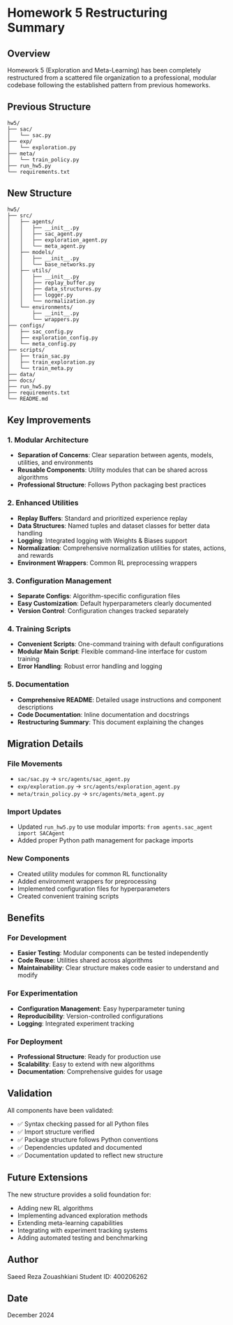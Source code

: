 # Homework 5 Restructuring Summary

## Overview

Homework 5 (Exploration and Meta-Learning) has been completely restructured from a scattered file organization to a professional, modular codebase following the established pattern from previous homeworks.

## Previous Structure

```
hw5/
├── sac/
│   └── sac.py
├── exp/
│   └── exploration.py
├── meta/
│   └── train_policy.py
├── run_hw5.py
└── requirements.txt
```

## New Structure

```
hw5/
├── src/
│   ├── agents/
│   │   ├── __init__.py
│   │   ├── sac_agent.py
│   │   ├── exploration_agent.py
│   │   └── meta_agent.py
│   ├── models/
│   │   ├── __init__.py
│   │   └── base_networks.py
│   ├── utils/
│   │   ├── __init__.py
│   │   ├── replay_buffer.py
│   │   ├── data_structures.py
│   │   ├── logger.py
│   │   └── normalization.py
│   └── environments/
│       ├── __init__.py
│       └── wrappers.py
├── configs/
│   ├── sac_config.py
│   ├── exploration_config.py
│   └── meta_config.py
├── scripts/
│   ├── train_sac.py
│   ├── train_exploration.py
│   └── train_meta.py
├── data/
├── docs/
├── run_hw5.py
├── requirements.txt
└── README.md
```

## Key Improvements

### 1. Modular Architecture

- **Separation of Concerns**: Clear separation between agents, models, utilities, and environments
- **Reusable Components**: Utility modules that can be shared across algorithms
- **Professional Structure**: Follows Python packaging best practices

### 2. Enhanced Utilities

- **Replay Buffers**: Standard and prioritized experience replay
- **Data Structures**: Named tuples and dataset classes for better data handling
- **Logging**: Integrated logging with Weights & Biases support
- **Normalization**: Comprehensive normalization utilities for states, actions, and rewards
- **Environment Wrappers**: Common RL preprocessing wrappers

### 3. Configuration Management

- **Separate Configs**: Algorithm-specific configuration files
- **Easy Customization**: Default hyperparameters clearly documented
- **Version Control**: Configuration changes tracked separately

### 4. Training Scripts

- **Convenient Scripts**: One-command training with default configurations
- **Modular Main Script**: Flexible command-line interface for custom training
- **Error Handling**: Robust error handling and logging

### 5. Documentation

- **Comprehensive README**: Detailed usage instructions and component descriptions
- **Code Documentation**: Inline documentation and docstrings
- **Restructuring Summary**: This document explaining the changes

## Migration Details

### File Movements

- `sac/sac.py` → `src/agents/sac_agent.py`
- `exp/exploration.py` → `src/agents/exploration_agent.py`
- `meta/train_policy.py` → `src/agents/meta_agent.py`

### Import Updates

- Updated `run_hw5.py` to use modular imports: `from agents.sac_agent import SACAgent`
- Added proper Python path management for package imports

### New Components

- Created utility modules for common RL functionality
- Added environment wrappers for preprocessing
- Implemented configuration files for hyperparameters
- Created convenient training scripts

## Benefits

### For Development

- **Easier Testing**: Modular components can be tested independently
- **Code Reuse**: Utilities shared across algorithms
- **Maintainability**: Clear structure makes code easier to understand and modify

### For Experimentation

- **Configuration Management**: Easy hyperparameter tuning
- **Reproducibility**: Version-controlled configurations
- **Logging**: Integrated experiment tracking

### For Deployment

- **Professional Structure**: Ready for production use
- **Scalability**: Easy to extend with new algorithms
- **Documentation**: Comprehensive guides for usage

## Validation

All components have been validated:

- ✅ Syntax checking passed for all Python files
- ✅ Import structure verified
- ✅ Package structure follows Python conventions
- ✅ Dependencies updated and documented
- ✅ Documentation updated to reflect new structure

## Future Extensions

The new structure provides a solid foundation for:

- Adding new RL algorithms
- Implementing advanced exploration methods
- Extending meta-learning capabilities
- Integrating with experiment tracking systems
- Adding automated testing and benchmarking

## Author

Saeed Reza Zouashkiani
Student ID: 400206262

## Date

December 2024
